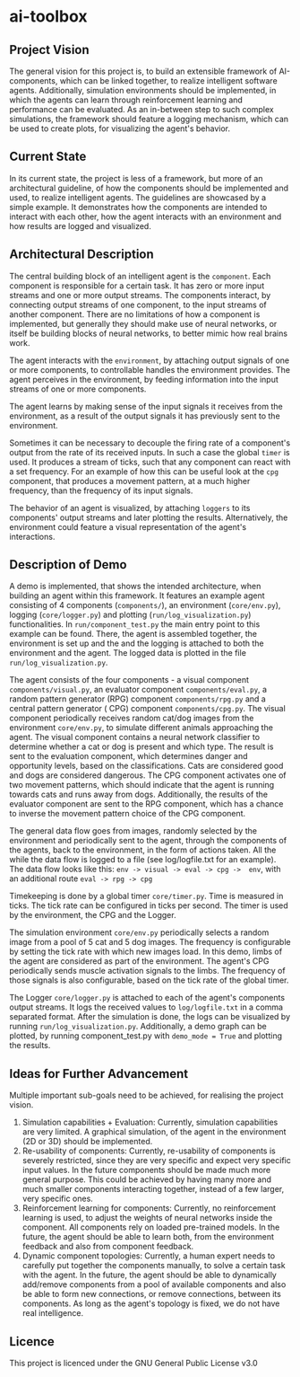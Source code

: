 # ai-toolbox

## Project Vision
The general vision for this project is, to build an extensible framework of AI-components, which can be linked
together, to realize intelligent software agents. Additionally, simulation environments should be implemented,
in which the agents can learn through reinforcement learning and performance can be evaluated. As an in-between step to
such complex simulations, the framework should feature a logging mechanism, which can be used to create plots, for 
visualizing the agent's behavior.

## Current State
In its current state, the project is less of a framework, but more of an architectural guideline, of how the components 
should be implemented and used, to realize intelligent agents. The guidelines are showcased by a simple example. It 
demonstrates how the components are intended to interact with each other, how the agent interacts with an environment 
and how results are logged and visualized.

## Architectural Description
The central building block of an intelligent agent is the `component`. Each component is responsible for a certain task.
It has zero or more input streams and one or more output streams. The components interact, by connecting output streams 
of one component, to the input streams of another component. There are no limitations of how a component is implemented,
but generally they should make use of neural networks, or itself be building blocks of neural networks, to better mimic
how real brains work. 

The agent interacts with the `environment`, by attaching output signals of one or more components, to controllable 
handles the environment provides. The agent perceives in the environment, by feeding information into the input streams
of one or more components.

The agent learns by making sense of the input signals it receives from the environment, as a result of the output
signals it has previously sent to the environment.

Sometimes it can be necessary to decouple the firing rate of a component's output from the rate of its received inputs. 
In such a case the global `timer` is used. It produces a stream of ticks, such that any component can react with a set
frequency. For an example of how this can be useful look at the `cpg` component, that produces a movement pattern, at a
much higher frequency, than the frequency of its input signals.

The behavior of an agent is visualized, by attaching `loggers` to its components' output streams and later plotting
the results. Alternatively, the environment could feature a visual representation of the agent's interactions.

## Description of Demo
A demo is implemented, that shows the intended architecture, when building an agent within this framework. It features an 
example agent consisting of 4 components (`components/`), an environment (`core/env.py`), logging (`core/logger.py`) and 
plotting (`run/log_visualization.py`) functionalities. In `run/component_test.py` the main entry point to this 
example can be found. There, the agent is assembled together, the environment is set up and the and the logging is
attached to both the environment and the agent. The logged data is plotted in the file `run/log_visualization.py`.

The agent consists of the four components - a visual component `components/visual.py`, an evaluator component 
`components/eval.py`, a random pattern generator (RPG) component `components/rpg.py` and a central pattern generator (
CPG) component `components/cpg.py`. The visual component periodically receives random cat/dog images from the environment 
`core/env.py`, to simulate different animals approaching the agent. The visual component contains a neural network 
classifier to determine whether a cat or dog is present and which type. The result is sent to the evaluation component, 
which determines danger and opportunity levels, based on the classifications. Cats are considered good and dogs are considered
dangerous. The CPG component activates one of two movement patterns, which should indicate that the agent is running
towards cats and runs away from dogs. Additionally, the results of the evaluator component are sent to the RPG component,
which has a chance to inverse the movement pattern choice of the CPG component. 

The general data flow goes from images, randomly selected by the environment and periodically sent to the agent, through 
the components of the agents, back to the environment, in the form of actions taken. All the while the data flow is 
logged to a file (see log/logfile.txt for an example). The data flow looks like this: `env -> visual -> eval -> cpg -> 
env`, with an additional route `eval -> rpg -> cpg`

Timekeeping is done by a global timer `core/timer.py`. Time is measured in ticks. The tick rate can be configured in 
ticks per second. The timer is used by the environment, the CPG and the Logger.

The simulation environment `core/env.py` periodically selects a random image from a pool of 5 cat and 5 dog images. The
frequency is configurable by setting the tick rate with which new images load. In this demo, limbs of the agent are 
considered as part of the environment. The agent's CPG periodically sends muscle activation signals to the limbs. The 
frequency of those signals is also configurable, based on the tick rate of the global timer.

The Logger `core/logger.py` is attached to each of the agent's components output streams. It logs the received values
to `log/logfile.txt` in a comma separated format. After the simulation is done, the logs can be visualized by running
`run/log_visualization.py`. Additionally, a demo graph can be plotted, by running component_test.py with 
`demo_mode = True` and plotting the results.

## Ideas for Further Advancement
Multiple important sub-goals need to be achieved, for realising the project vision. 
1) Simulation capabilities + Evaluation: Currently, simulation capabilities are very limited. A graphical simulation,
of the agent in the environment (2D or 3D) should be implemented. 
2) Re-usability of components: Currently, re-usability of components is severely restricted, since they are very specific
and expect very specific input values. In the future components should be made much more general purpose. This could be 
achieved by having many more and much smaller components interacting together, instead of a few larger, very specific 
ones. 
3) Reinforcement learning for components: Currently, no reinforcement learning is used, to adjust the weights of 
neural networks inside the component. All components rely on loaded pre-trained models. In the future, the agent should
be able to learn both, from the environment feedback and also from component feedback.
4) Dynamic component topologies: Currently, a human expert needs to carefully put together the components manually, to 
solve a certain task with the agent. In the future, the agent should be able to dynamically add/remove components from 
a pool of available components and also be able to form new connections, or remove connections, between its components.
As long as the agent's topology is fixed, we do not have real intelligence.

## Licence
This project is licenced under the GNU General Public License v3.0